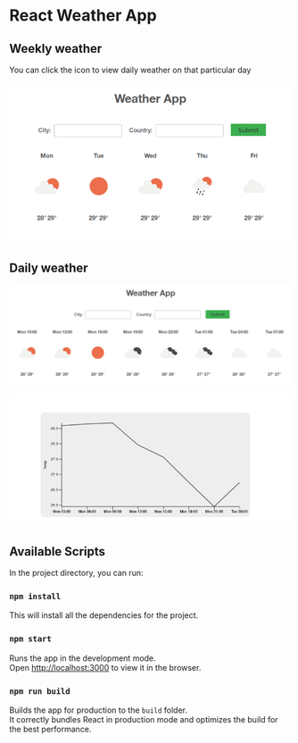 # React Weather App

## Weekly weather 

You can click the icon to view daily weather on that particular day

![Weekly weather image](screenshot/weekly.png)

## Daily weather

![Daily weather image](screenshot/daily.png)

![Graph image](screenshot/graph.png)

## Available Scripts

In the project directory, you can run:

### `npm install`

This will install all the dependencies for the project.

### `npm start`

Runs the app in the development mode.<br>
Open [http://localhost:3000](http://localhost:3000) to view it in the browser.

### `npm run build`

Builds the app for production to the `build` folder.<br>
It correctly bundles React in production mode and optimizes the build for the best performance.

